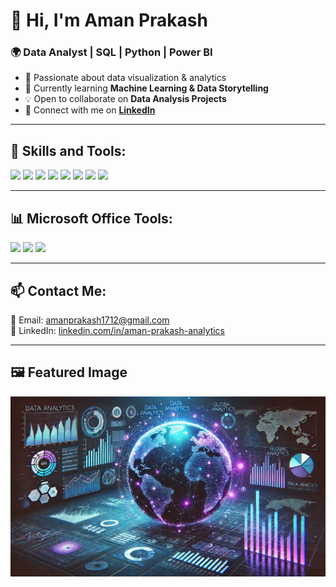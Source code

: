 # 👋 Hi, I'm Aman Prakash  
### 🌍 Data Analyst | SQL | Python | Power BI  

- 👀 Passionate about data visualization & analytics  
- 🌱 Currently learning **Machine Learning & Data Storytelling**  
- 💡 Open to collaborate on **Data Analysis Projects**  
- 🔗 Connect with me on **[LinkedIn](www.linkedin.com/in/aman-prakash-analytics)**  

---

## **🚀 Skills and Tools:**  
<p align="left">
  <img src="https://img.shields.io/badge/Python-3776AB?style=for-the-badge&logo=python&logoColor=white"/>
  <img src="https://img.shields.io/badge/MySQL-4479A1?style=for-the-badge&logo=mysql&logoColor=white"/>
  <img src="https://img.shields.io/badge/Jupyter-F37626?style=for-the-badge&logo=jupyter&logoColor=white"/>
  <img src="https://img.shields.io/badge/Pandas-150458?style=for-the-badge&logo=pandas&logoColor=white"/>
  <img src="https://img.shields.io/badge/NumPy-013243?style=for-the-badge&logo=numpy&logoColor=white"/>
  <img src="https://img.shields.io/badge/Power%20BI-F2C811?style=for-the-badge&logo=powerbi&logoColor=black"/>
  <img src="https://img.shields.io/badge/Matplotlib-3776AB?style=for-the-badge&logo=python&logoColor=white"/>
  <img src="https://img.shields.io/badge/Seaborn-3776AB?style=for-the-badge&logo=python&logoColor=white"/>
</p>

---

## **📊 Microsoft Office Tools:**  
<p align="left">
  <img src="https://img.shields.io/badge/Microsoft%20Word-2B579A?style=for-the-badge&logo=microsoftword&logoColor=white"/>
  <img src="https://img.shields.io/badge/Microsoft%20PowerPoint-B7472A?style=for-the-badge&logo=microsoftpowerpoint&logoColor=white"/>
  <img src="https://img.shields.io/badge/Microsoft%20Excel-217346?style=for-the-badge&logo=microsoftexcel&logoColor=white"/>
</p>

---

## **📫 Contact Me:**  
📩 Email: amanprakash1712@gmail.com  
🔗 LinkedIn: [linkedin.com/in/aman-prakash-analytics](www.linkedin.com/in/aman-prakash-analytics/)  

---

## **🖼️ Featured Image**  
<p align="center">
  <img src="https://raw.githubusercontent.com/amanprakash1712/amanprakash1712/main/profile-banner.png" alt="Profile Banner Image" width="800"/>
</p>

